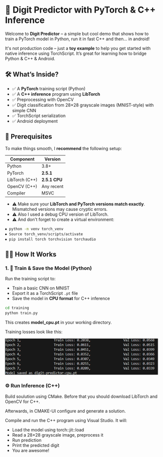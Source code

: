 # 🧠 Digit Predictor with PyTorch & C++ Inference

Welcome to **Digit Predictor** – a simple but cool demo that shows how to train a PyTorch model in Python, run it in fast C++ and then... in android!  

It's not production code – just a **toy example** to help you get started with native inference using TorchScript. It’s great for learning how to bridge Python & C++ & Android.

## 🛠️ What’s Inside?

- ✅ A **PyTorch** training script (Python)
- ✅ A **C++ inference** program using **LibTorch**
- ✅ Preprocessing with OpenCV
- ✅ Digit classification from 28×28 grayscale images (MNIST-style) with simple CNN
- ✅ TorchScript serialization
- ✅ Android deployment

## 🧪 Prerequisites

To make things smooth, I **recommend** the following setup:

| Component       | Version         |
|----------------|-----------------|
| Python         | 3.8+            |
| PyTorch        | **2.5.1**       |
| LibTorch (C++) | **2.5.1 CPU**   |
| OpenCV (C++)   | Any recent      |
| Compiler       | MSVC            |

- ⚠️ Make sure your **LibTorch and PyTorch versions match exactly**. Mismatched versions may cause cryptic errors. 
- ⚠️ Also I used a debug CPU version of LibTorch.
- ⚠️ And don't forget to create a virtual environment: 
```bash
⦁ python -m venv torch_venv
⦁ Source torch_venv/scripts/activate
⦁ pip install torch torchvision torchaudio 
```

## 🧑‍🏫 How It Works

### 1. 🔧 Train & Save the Model (Python)

Run the training script to:

- Train a basic CNN on MNIST
- Export it as a TorchScript `.pt` file
- Save the model in **CPU format** for C++ inference

```bash
cd training
python train.py
```

This creates **model_cpu.pt** in your working directory.

Training losses look like this: 

![alt text](resources/losses.png)

### ⚙️ Run Inference (C++)
Build soulution using CMake. 
Before that you should download LibTorch and OpenCV for C++.

Afterwards, in CMAKE-UI configure and generate a solution.

Compile and run the C++ program using Visual Studio. It will:
- Load the model using torch::jit::load
- Read a 28×28 grayscale image, preprocess it
- Run prediction
- Print the predicted digit
- You are awesome! 